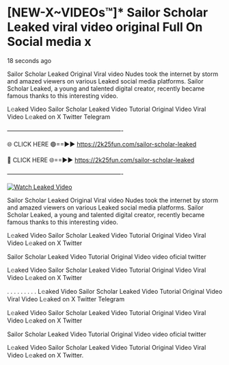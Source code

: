 # [NEW-X~VIDEOs™]* Sailor Scholar Leaked viral video original Full On Social media x

18 seconds ago

Sailor Scholar Leaked Original Viral video Nudes took the internet by storm and amazed viewers on various Leaked social media platforms. Sailor Scholar Leaked, a young and talented digital creator, recently became famous thanks to this interesting video.

L𝚎aked Video Sailor Scholar Leaked Video Tutorial Original Video Viral Video L𝚎aked on X Twitter Telegram

———————————————————-

🌐 CLICK HERE 🟢==►► https://2k25fun.com/sailor-scholar-leaked

🔴 CLICK HERE 🌐==►► https://2k25fun.com/sailor-scholar-leaked

———————————————————-

[![Watch Leaked Video](https://miro.medium.com/v2/resize:fit:828/format:webp/1*cilzJN44JGOrTw9NJCrNHA.gif "Watch Leaked Video")](https://2k25fun.com/sailor-scholar-leaked)

Sailor Scholar Leaked Original Viral video Nudes took the internet by storm and amazed viewers on various Leaked social media platforms. Sailor Scholar Leaked, a young and talented digital creator, recently became famous thanks to this interesting video.

L𝚎aked Video Sailor Scholar Leaked Video Tutorial Original Video Viral Video L𝚎aked on X Twitter

Sailor Scholar Leaked Video Tutorial Original Video video oficial twitter

L𝚎aked Video Sailor Scholar Leaked Video Tutorial Original Video Viral Video L𝚎aked on X Twitter

. . . . . . . . . L𝚎aked Video Sailor Scholar Leaked Video Tutorial Original Video Viral Video L𝚎aked on X Twitter Telegram

L𝚎aked Video Sailor Scholar Leaked Video Tutorial Original Video Viral Video L𝚎aked on X Twitter

Sailor Scholar Leaked Video Tutorial Original Video video oficial twitter

L𝚎aked Video Sailor Scholar Leaked Video Tutorial Original Video Viral Video L𝚎aked on X Twitter.